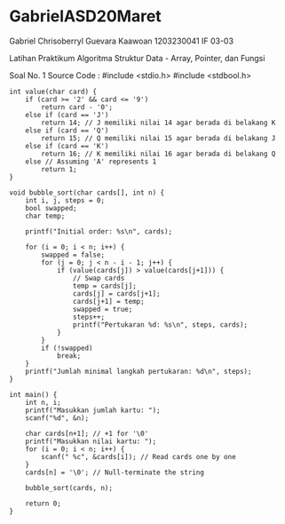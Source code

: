 # GabrielASD20Maret
Gabriel Chrisoberryl Guevara Kaawoan 1203230041 IF 03-03

Latihan Praktikum Algoritma Struktur Data - Array, Pointer, dan Fungsi

Soal No. 1 Source Code : 
    #include <stdio.h>
    #include <stdbool.h>

    int value(char card) {
        if (card >= '2' && card <= '9')
            return card - '0';
        else if (card == 'J')
            return 14; // J memiliki nilai 14 agar berada di belakang K
        else if (card == 'Q')
            return 15; // Q memiliki nilai 15 agar berada di belakang J
        else if (card == 'K')
            return 16; // K memiliki nilai 16 agar berada di belakang Q
        else // Assuming 'A' represents 1
            return 1;
    }

    void bubble_sort(char cards[], int n) {
        int i, j, steps = 0;
        bool swapped;
        char temp;
    
        printf("Initial order: %s\n", cards);

        for (i = 0; i < n; i++) {
            swapped = false;
            for (j = 0; j < n - i - 1; j++) {
                if (value(cards[j]) > value(cards[j+1])) {
                    // Swap cards
                    temp = cards[j];
                    cards[j] = cards[j+1];
                    cards[j+1] = temp;
                    swapped = true;
                    steps++;
                    printf("Pertukaran %d: %s\n", steps, cards);
                }
            }
            if (!swapped)
                break;
        }
        printf("Jumlah minimal langkah pertukaran: %d\n", steps);
    }

    int main() {
        int n, i;
        printf("Masukkan jumlah kartu: ");
        scanf("%d", &n);
    
        char cards[n+1]; // +1 for '\0'
        printf("Masukkan nilai kartu: ");
        for (i = 0; i < n; i++) {
            scanf(" %c", &cards[i]); // Read cards one by one
        }
        cards[n] = '\0'; // Null-terminate the string
    
        bubble_sort(cards, n);
    
        return 0;
    }
